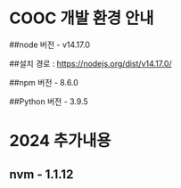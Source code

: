 
# COOC 개발 환경 안내

##node 버전 - v14.17.0

##설치 경로 : https://nodejs.org/dist/v14.17.0/

##npm 버전 - 8.6.0

##Python 버전 - 3.9.5 

# 2024 추가내용

## nvm - 1.1.12